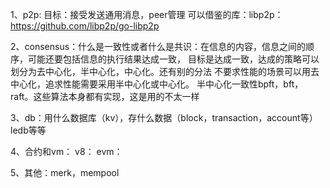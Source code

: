 1、p2p:
 目标：接受发送通用消息，peer管理
 可以借鉴的库：libp2p：https://github.com/libp2p/go-libp2p

2、consensus：什么是一致性或者什么是共识：在信息的内容，信息之间的顺序，可能还要包括信息的执行结果达成一致，
             目标是达成一致，达成的策略可以划分为去中心化，半中心化，中心化。还有别的分法
             不要求性能的场景可以用去中心化，追求性能需要采用半中心化或中心化。
             半中心化一致性bpft，bft，raft。这些算法本身都有实现，这是用的不太一样

3、db：用什么数据库（kv），存什么数据（block，transaction，account等）
   ledb等等

4、合约和vm：
 v8：
 evm：

5、其他：merk，mempool
